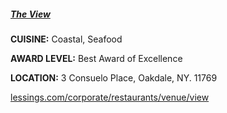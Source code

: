 <h5><a href="(//www.lessings.com/corporate/restaurants/venue/view" target="_blank">The View</a></h5>

**CUISINE:** Coastal, Seafood

**AWARD LEVEL:** Best Award of Excellence

**LOCATION:** 3 Consuelo Place, Oakdale, NY. 11769

<a href="https://www.lessings.com/corporate/restaurants/venue/view" target="_blank">lessings.com/corporate/restaurants/venue/view</a>